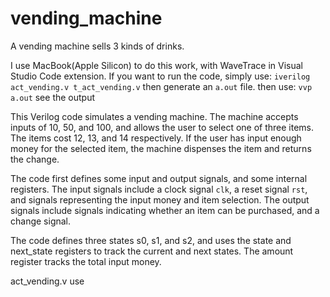 # vending_machine
A vending machine sells 3 kinds of drinks.

I use MacBook(Apple Silicon) to do this work, with WaveTrace in Visual Studio Code extension. If you want to run the code, simply use:
`iverilog act_vending.v t_act_vending.v`
then generate an `a.out` file.
then use:
`vvp a.out`
see the output

This Verilog code simulates a vending machine. The machine accepts inputs of 10, 50, and 100, and allows the user to select one of three items. The items cost 12, 13, and 14 respectively. If the user has input enough money for the selected item, the machine dispenses the item and returns the change.

The code first defines some input and output signals, and some internal registers. The input signals include a clock signal `clk`, a reset signal `rst`, and signals representing the input money and item selection. The output signals include signals indicating whether an item can be purchased, and a change signal.

The code defines three states s0, s1, and s2, and uses the state and next_state registers to track the current and next states. The amount register tracks the total input money.


act_vending.v use
